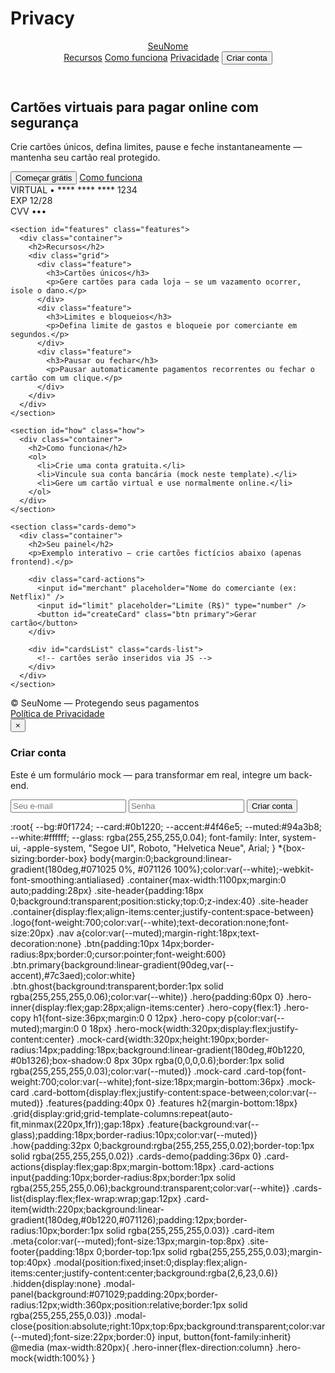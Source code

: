 # Privacy
<!doctype html>
<html lang="pt-BR">
<head>
  <meta charset="utf-8" />
  <meta name="viewport" content="width=device-width,initial-scale=1" />
  <title>SeuNome • Cartões Virtuais</title>
  <link rel="stylesheet" href="styles.css" />
</head>
<body>
  <header class="site-header">
    <div class="container">
      <a class="logo" href="#">SeuNome</a>
      <nav class="nav">
        <a href="#features">Recursos</a>
        <a href="#how">Como funciona</a>
        <a href="privacy.html">Privacidade</a>
        <button id="signupBtn" class="btn primary">Criar conta</button>
      </nav>
    </div>
  </header>

  <main>
    <section class="hero">
      <div class="container hero-inner">
        <div class="hero-copy">
          <h1>Cartões virtuais para pagar online com segurança</h1>
          <p>Crie cartões únicos, defina limites, pause e feche instantaneamente — mantenha seu cartão real protegido.</p>
          <div class="hero-ctas">
            <button id="ctaSignup" class="btn primary">Começar grátis</button>
            <a class="btn ghost" href="#how">Como funciona</a>
          </div>
        </div>
        <div class="hero-mock">
          <div class="mock-card">
            <div class="card-top">VIRTUAL • **** **** **** 1234</div>
            <div class="card-bottom">
              <div class="left">EXP 12/28</div>
              <div class="right">CVV •••</div>
            </div>
          </div>
        </div>
      </div>
    </section>

    <section id="features" class="features">
      <div class="container">
        <h2>Recursos</h2>
        <div class="grid">
          <div class="feature">
            <h3>Cartões únicos</h3>
            <p>Gere cartões para cada loja — se um vazamento ocorrer, isole o dano.</p>
          </div>
          <div class="feature">
            <h3>Limites e bloqueios</h3>
            <p>Defina limite de gastos e bloqueie por comerciante em segundos.</p>
          </div>
          <div class="feature">
            <h3>Pausar ou fechar</h3>
            <p>Pausar automaticamente pagamentos recorrentes ou fechar o cartão com um clique.</p>
          </div>
        </div>
      </div>
    </section>

    <section id="how" class="how">
      <div class="container">
        <h2>Como funciona</h2>
        <ol>
          <li>Crie uma conta gratuita.</li>
          <li>Vincule sua conta bancária (mock neste template).</li>
          <li>Gere um cartão virtual e use normalmente online.</li>
        </ol>
      </div>
    </section>

    <section class="cards-demo">
      <div class="container">
        <h2>Seu painel</h2>
        <p>Exemplo interativo — crie cartões fictícios abaixo (apenas frontend).</p>

        <div class="card-actions">
          <input id="merchant" placeholder="Nome do comerciante (ex: Netflix)" />
          <input id="limit" placeholder="Limite (R$)" type="number" />
          <button id="createCard" class="btn primary">Gerar cartão</button>
        </div>

        <div id="cardsList" class="cards-list">
          <!-- cartões serão inseridos via JS -->
        </div>
      </div>
    </section>
  </main>

  <footer class="site-footer">
    <div class="container">
      <div>© <span id="year"></span> SeuNome — Protegendo seus pagamentos</div>
      <div><a href="privacy.html">Política de Privacidade</a></div>
    </div>
  </footer>

  <!-- modal de signup (simples) -->
  <div id="modal" class="modal hidden">
    <div class="modal-panel">
      <button id="closeModal" class="modal-close">×</button>
      <h3>Criar conta</h3>
      <p>Este é um formulário mock — para transformar em real, integre um back-end.</p>
      <form id="signupForm">
        <input name="email" type="email" placeholder="Seu e-mail" required />
        <input name="password" type="password" placeholder="Senha" required />
        <button class="btn primary" type="submit">Criar conta</button>
      </form>
    </div>
  </div>

  <script src="script.js"></script>
</body>
</html>
:root{
  --bg:#0f1724;
  --card:#0b1220;
  --accent:#4f46e5;
  --muted:#94a3b8;
  --white:#ffffff;
  --glass: rgba(255,255,255,0.04);
  font-family: Inter, system-ui, -apple-system, "Segoe UI", Roboto, "Helvetica Neue", Arial;
}
*{box-sizing:border-box}
body{margin:0;background:linear-gradient(180deg,#071025 0%, #071126 100%);color:var(--white);-webkit-font-smoothing:antialiased}
.container{max-width:1100px;margin:0 auto;padding:28px}
.site-header{padding:18px 0;background:transparent;position:sticky;top:0;z-index:40}
.site-header .container{display:flex;align-items:center;justify-content:space-between}
.logo{font-weight:700;color:var(--white);text-decoration:none;font-size:20px}
.nav a{color:var(--muted);margin-right:18px;text-decoration:none}
.btn{padding:10px 14px;border-radius:8px;border:0;cursor:pointer;font-weight:600}
.btn.primary{background:linear-gradient(90deg,var(--accent),#7c3aed);color:white}
.btn.ghost{background:transparent;border:1px solid rgba(255,255,255,0.06);color:var(--white)}
.hero{padding:60px 0}
.hero-inner{display:flex;gap:28px;align-items:center}
.hero-copy{flex:1}
.hero-copy h1{font-size:36px;margin:0 0 12px}
.hero-copy p{color:var(--muted);margin:0 0 18px}
.hero-mock{width:320px;display:flex;justify-content:center}
.mock-card{width:320px;height:190px;border-radius:14px;padding:18px;background:linear-gradient(180deg,#0b1220, #0b1326);box-shadow:0 8px 30px rgba(0,0,0,0.6);border:1px solid rgba(255,255,255,0.03);color:var(--muted)}
.mock-card .card-top{font-weight:700;color:var(--white);font-size:18px;margin-bottom:36px}
.mock-card .card-bottom{display:flex;justify-content:space-between;color:var(--muted)}
.features{padding:40px 0}
.features h2{margin-bottom:18px}
.grid{display:grid;grid-template-columns:repeat(auto-fit,minmax(220px,1fr));gap:18px}
.feature{background:var(--glass);padding:18px;border-radius:10px;color:var(--muted)}
.how{padding:32px 0;background:rgba(255,255,255,0.02);border-top:1px solid rgba(255,255,255,0.02)}
.cards-demo{padding:36px 0}
.card-actions{display:flex;gap:8px;margin-bottom:18px}
.card-actions input{padding:10px;border-radius:8px;border:1px solid rgba(255,255,255,0.06);background:transparent;color:var(--white)}
.cards-list{display:flex;flex-wrap:wrap;gap:12px}
.card-item{width:220px;background:linear-gradient(180deg,#0b1220,#071126);padding:12px;border-radius:10px;border:1px solid rgba(255,255,255,0.03)}
.card-item .meta{color:var(--muted);font-size:13px;margin-top:8px}
.site-footer{padding:18px 0;border-top:1px solid rgba(255,255,255,0.03);margin-top:40px}
.modal{position:fixed;inset:0;display:flex;align-items:center;justify-content:center;background:rgba(2,6,23,0.6)}
.hidden{display:none}
.modal-panel{background:#071029;padding:20px;border-radius:12px;width:360px;position:relative;border:1px solid rgba(255,255,255,0.03)}
.modal-close{position:absolute;right:10px;top:6px;background:transparent;color:var(--muted);font-size:22px;border:0}
input, button{font-family:inherit}
@media (max-width:820px){
  .hero-inner{flex-direction:column}
  .hero-mock{width:100%}
}
